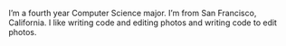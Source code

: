 I’m a fourth year Computer Science major. I’m from San Francisco, California. I like writing code and editing photos and writing code to edit photos.
